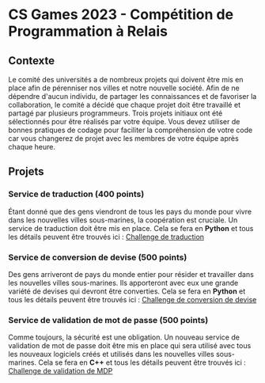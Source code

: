 # CS Games 2023 - Compétition de Programmation à Relais

## Contexte

Le comité des universités a de nombreux projets qui doivent être mis en place afin de pérenniser nos villes et notre nouvelle société. Afin de ne dépendre d'aucun individu, de partager les connaissances et de favoriser la collaboration, le comité a décidé que chaque projet doit être travaillé et partagé par plusieurs programmeurs. Trois projets initiaux ont été sélectionnés pour être réalisés par votre équipe. Vous devez utiliser de bonnes pratiques de codage pour faciliter la compréhension de votre code car vous changerez de projet avec les membres de votre équipe après chaque heure.

## Projets

### Service de traduction (400 points)

Étant donné que des gens viendront de tous les pays du monde pour vivre dans les nouvelles villes sous-marines, la coopération est cruciale. Un service de traduction doit être mis en place. Cela se fera en **Python** et tous les détails peuvent être trouvés ici : [Challenge de traduction](Python/traduction_fr.md)

### Service de conversion de devise (500 points)

Des gens arriveront de pays du monde entier pour résider et travailler dans les nouvelles villes sous-marines. Ils apporteront avec eux une grande variété de devises qui devront être converties. Cela se fera en **Python** et tous les détails peuvent être trouvés ici : [Challenge de conversion de devise](Python/currencyConverter_fr.md) 

### Service de validation de mot de passe (500 points)

Comme toujours, la sécurité est une obligation. Un nouveau service de validation de mot de passe doit être mis en place qui sera utilisé avec tous les nouveaux logiciels créés et utilisés dans les nouvelles villes sous-marines. Cela se fera en **C++** et tous les détails peuvent être trouvés ici : [Challenge de validation de MDP](C++/validationMDP_fr.md)
